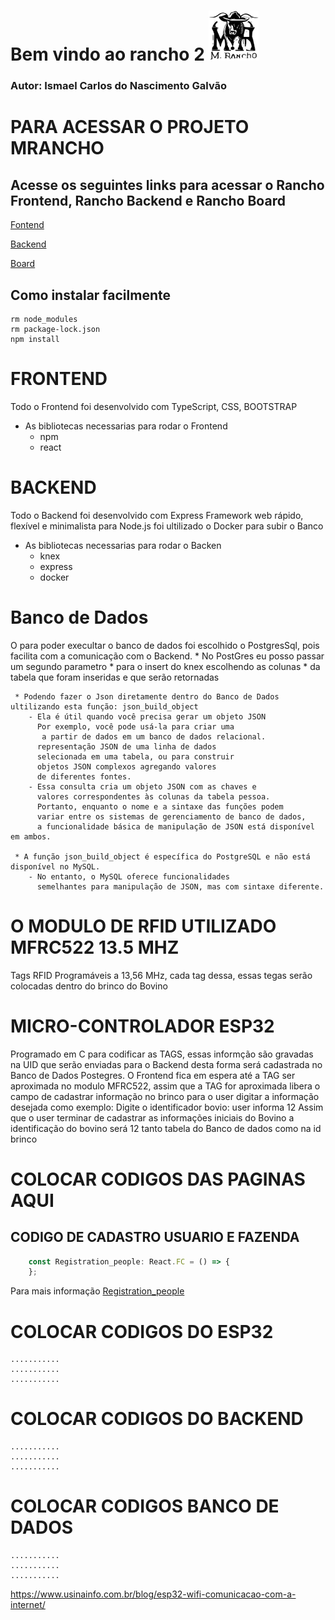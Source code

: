 # Bem vindo ao rancho 2 <img src="./src/assets/images/logotipo.svg" height="80" width="80">
### Autor: Ismael Carlos do Nascimento Galvão

# PARA ACESSAR O PROJETO MRANCHO 
## Acesse os seguintes links para acessar o Rancho Frontend, Rancho Backend e Rancho Board
[Fontend](https://github.com/IsmaelCarlos/rancho-2)

[Backend](https://github.com/IsmaelCarlos/rancho-backend)
    
[Board](https://github.com/IsmaelCarlos/rancho-board)




## Como instalar facilmente

```shell
rm node_modules
rm package-lock.json
npm install
```

# FRONTEND
Todo o Frontend foi desenvolvido com TypeScript, CSS, BOOTSTRAP
* As bibliotecas necessarias para rodar o Frontend
    - npm
    - react

# BACKEND
Todo o Backend foi desenvolvido com Express Framework web rápido, flexível e minimalista para Node.js
foi ultilizado o Docker para subir o Banco
* As bibliotecas necessarias para rodar o Backen
    - knex
    - express
    - docker

# Banco de Dados
O para poder execultar o banco de dados foi escolhido o PostgresSql, pois facilita com a comunicação com o Backend.
     * No PostGres eu posso passar um segundo parametro
     * para o insert do knex escolhendo as colunas
     * da tabela que foram inseridas e que serão retornadas

     * Podendo fazer o Json diretamente dentro do Banco de Dados ultilizando esta função: json_build_object
        - Ela é útil quando você precisa gerar um objeto JSON
          Por exemplo, você pode usá-la para criar uma 
           a partir de dados em um banco de dados relacional. 
          representação JSON de uma linha de dados 
          selecionada em uma tabela, ou para construir 
          objetos JSON complexos agregando valores 
          de diferentes fontes. 
        - Essa consulta cria um objeto JSON com as chaves e 
          valores correspondentes às colunas da tabela pessoa. 
          Portanto, enquanto o nome e a sintaxe das funções podem 
          variar entre os sistemas de gerenciamento de banco de dados, 
          a funcionalidade básica de manipulação de JSON está disponível em ambos.
        
     * A função json_build_object é específica do PostgreSQL e não está disponível no MySQL. 
        - No entanto, o MySQL oferece funcionalidades 
          semelhantes para manipulação de JSON, mas com sintaxe diferente.


#  O MODULO DE RFID UTILIZADO MFRC522 13.5 MHZ
Tags RFID Programáveis a 13,56 MHz, cada tag dessa, essas tegas serão colocadas dentro do brinco do Bovino

#  MICRO-CONTROLADOR ESP32 
Programado em C para codificar as TAGS, essas informção são gravadas na UID que serão enviadas para o Backend desta forma será cadastrada no Banco de Dados Postegres.
O Frontend fica em espera até a TAG ser aproximada no modulo MFRC522, assim que a TAG for aproximada libera o campo de cadastrar informação no brinco para o user digitar a informação desejada como exemplo: Digite o identificador bovio:
                        user informa 12
Assim que o user terminar de cadastrar as informações iniciais do Bovino a identificação do bovino será 12 tanto tabela do Banco de dados como na id brinco


# COLOCAR CODIGOS DAS PAGINAS AQUI 
## CODIGO DE CADASTRO USUARIO E FAZENDA

```jsx
    const Registration_people: React.FC = () => {
    };
```
Para mais informação [Registration_people](./src/screens/Registration_people.tsx) 

# COLOCAR CODIGOS DO ESP32 
    ...........
    ...........
    ...........

# COLOCAR CODIGOS DO BACKEND 
    ...........
    ...........
    ...........

# COLOCAR CODIGOS BANCO DE DADOS  
    ...........
    ...........
    ...........





https://www.usinainfo.com.br/blog/esp32-wifi-comunicacao-com-a-internet/